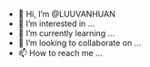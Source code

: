 - 👋 Hi, I’m @LUUVANHUAN
- 👀 I’m interested in ...
- 🌱 I’m currently learning ...
- 💞️ I’m looking to collaborate on ...
- 📫 How to reach me ...

<!---
LUUVANHUAN/LUUVANHUAN is a ✨ special ✨ repository because its `README.md` (this file) appears on your GitHub profile.
You can click the Preview link to take a look at your changes.
--->
